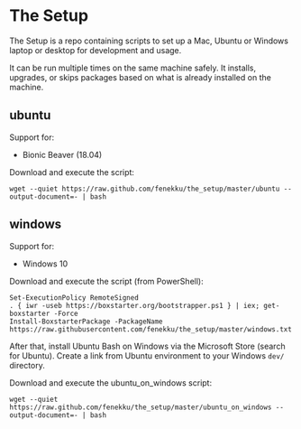 # The Setup

The Setup is a repo containing scripts to set up a Mac, Ubuntu or Windows
laptop or desktop for development and usage.

It can be run multiple times on the same machine safely.
It installs, upgrades, or skips packages
based on what is already installed on the machine.

## ubuntu

Support for:

* Bionic Beaver (18.04)

Download and execute the script:

	wget --quiet https://raw.github.com/fenekku/the_setup/master/ubuntu --output-document=- | bash

## windows

Support for:

* Windows 10

Download and execute the script (from PowerShell):

	Set-ExecutionPolicy RemoteSigned
	. { iwr -useb https://boxstarter.org/bootstrapper.ps1 } | iex; get-boxstarter -Force
	Install-BoxstarterPackage -PackageName https://raw.githubusercontent.com/fenekku/the_setup/master/windows.txt

After that, install Ubuntu Bash on Windows via the Microsoft Store (search for Ubuntu).
Create a link from Ubuntu environment to your Windows `dev/` directory.

Download and execute the ubuntu_on_windows script:

	wget --quiet https://raw.github.com/fenekku/the_setup/master/ubuntu_on_windows --output-document=- | bash
